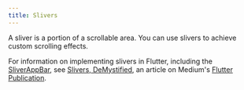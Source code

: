 ```yaml
---
title: Slivers
---
```


A sliver is a portion of a scrollable area. You can use slivers to
achieve custom scrolling effects.

For information on implementing slivers in Flutter, including the
[SliverAppBar](https://docs.flutter.io/flutter/material/SliverAppBar-class.html),
see [Slivers,
DeMystified](https://medium.com/flutter-io/slivers-demystified-6ff68ab0296f),
an article on Medium's [Flutter Publication](https://medium.com/flutter-io).
